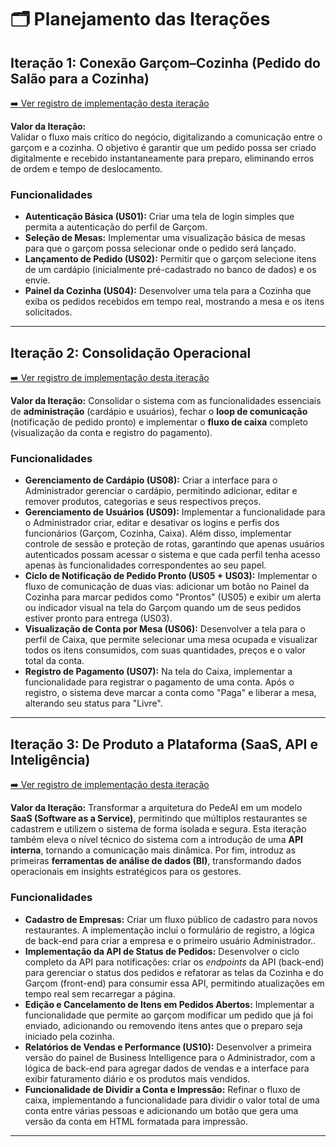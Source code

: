 # 🗂️ Planejamento das Iterações

## Iteração 1: Conexão Garçom–Cozinha (Pedido do Salão para a Cozinha)

[➡️ Ver registro de implementação desta iteração](features.md)

**Valor da Iteração:**  
Validar o fluxo mais crítico do negócio, digitalizando a comunicação entre o garçom e a cozinha. O objetivo é garantir que um pedido possa ser criado digitalmente e recebido instantaneamente para preparo, eliminando erros de ordem e tempo de deslocamento.

### Funcionalidades
- **Autenticação Básica (US01):** Criar uma tela de login simples que permita a autenticação do perfil de Garçom.  
- **Seleção de Mesas:** Implementar uma visualização básica de mesas para que o garçom possa selecionar onde o pedido será lançado.  
- **Lançamento de Pedido (US02):** Permitir que o garçom selecione itens de um cardápio (inicialmente pré-cadastrado no banco de dados) e os envie.  
- **Painel da Cozinha (US04):** Desenvolver uma tela para a Cozinha que exiba os pedidos recebidos em tempo real, mostrando a mesa e os itens solicitados.  

---


## Iteração 2: Consolidação Operacional

[➡️ Ver registro de implementação desta iteração](features.md)

**Valor da Iteração:**
Consolidar o sistema com as funcionalidades essenciais de **administração** (cardápio e usuários), fechar o **loop de comunicação** (notificação de pedido pronto) e implementar o **fluxo de caixa** completo (visualização da conta e registro do pagamento).

### Funcionalidades
- **Gerenciamento de Cardápio (US08):** Criar a interface para o Administrador gerenciar o cardápio, permitindo adicionar, editar e remover produtos, categorias e seus respectivos preços.
- **Gerenciamento de Usuários (US09):** Implementar a funcionalidade para o Administrador criar, editar e desativar os logins e perfis dos funcionários (Garçom, Cozinha, Caixa). Além disso, implementar controle de sessão e proteção de rotas, garantindo que apenas usuários autenticados possam acessar o sistema e que cada perfil tenha acesso apenas às funcionalidades correspondentes ao seu papel.
- **Ciclo de Notificação de Pedido Pronto (US05 + US03):** Implementar o fluxo de comunicação de duas vias: adicionar um botão no Painel da Cozinha para marcar pedidos como "Prontos" (US05) e exibir um alerta ou indicador visual na tela do Garçom quando um de seus pedidos estiver pronto para entrega (US03).
- **Visualização de Conta por Mesa (US06):** Desenvolver a tela para o perfil de Caixa, que permite selecionar uma mesa ocupada e visualizar todos os itens consumidos, com suas quantidades, preços e o valor total da conta.
- **Registro de Pagamento (US07):** Na tela do Caixa, implementar a funcionalidade para registrar o pagamento de uma conta. Após o registro, o sistema deve marcar a conta como "Paga" e liberar a mesa, alterando seu status para "Livre".

---

## Iteração 3: De Produto a Plataforma (SaaS, API e Inteligência)

[➡️ Ver registro de implementação desta iteração](features.md)

**Valor da Iteração:**
Transformar a arquitetura do PedeAI em um modelo **SaaS (Software as a Service)**, permitindo que múltiplos restaurantes se cadastrem e utilizem o sistema de forma isolada e segura. Esta iteração também eleva o nível técnico do sistema com a introdução de uma **API interna**, tornando a comunicação mais dinâmica. Por fim, introduz as primeiras **ferramentas de análise de dados (BI)**, transformando dados operacionais em insights estratégicos para os gestores.

### Funcionalidades

  - **Cadastro de Empresas:** Criar um fluxo público de cadastro para novos restaurantes. A implementação inclui o formulário de registro, a lógica de back-end para criar a empresa e o primeiro usuário Administrador..
  - **Implementação da API de Status de Pedidos:** Desenvolver o ciclo completo da API para notificações: criar os *endpoints* da API (back-end) para gerenciar o status dos pedidos e refatorar as telas da Cozinha e do Garçom (front-end) para consumir essa API, permitindo atualizações em tempo real sem recarregar a página.
  - **Edição e Cancelamento de Itens em Pedidos Abertos:** Implementar a funcionalidade que permite ao garçom modificar um pedido que já foi enviado, adicionando ou removendo itens antes que o preparo seja iniciado pela cozinha.
  - **Relatórios de Vendas e Performance (US10):** Desenvolver a primeira versão do painel de Business Intelligence para o Administrador, com a lógica de back-end para agregar dados de vendas e a interface para exibir faturamento diário e os produtos mais vendidos.
  - **Funcionalidade de Dividir a Conta e Impressão:** Refinar o fluxo de caixa, implementando a funcionalidade para dividir o valor total de uma conta entre várias pessoas e adicionando um botão que gera uma versão da conta em HTML formatada para impressão.

-----

